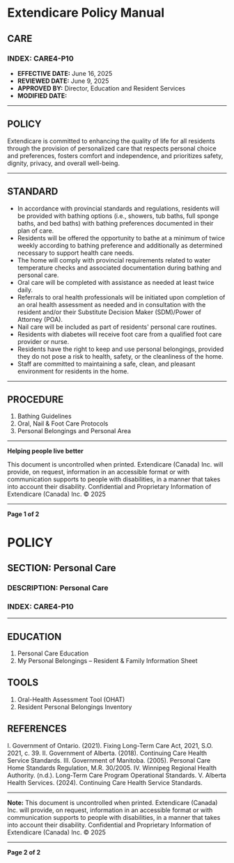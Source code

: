 # Extendicare Policy Manual

## CARE

### INDEX: CARE4-P10

- **EFFECTIVE DATE:** June 16, 2025
- **REVIEWED DATE:** June 9, 2025
- **APPROVED BY:** Director, Education and Resident Services
- **MODIFIED DATE:**

----

## POLICY

Extendicare is committed to enhancing the quality of life for all residents through the provision of personalized care that respects personal choice and preferences, fosters comfort and independence, and prioritizes safety, dignity, privacy, and overall well-being.

----

## STANDARD

- In accordance with provincial standards and regulations, residents will be provided with bathing options (i.e., showers, tub baths, full sponge baths, and bed baths) with bathing preferences documented in their plan of care.
- Residents will be offered the opportunity to bathe at a minimum of twice weekly according to bathing preference and additionally as determined necessary to support health care needs.
- The home will comply with provincial requirements related to water temperature checks and associated documentation during bathing and personal care.
- Oral care will be completed with assistance as needed at least twice daily.
- Referrals to oral health professionals will be initiated upon completion of an oral health assessment as needed and in consultation with the resident and/or their Substitute Decision Maker (SDM)/Power of Attorney (POA).
- Nail care will be included as part of residents' personal care routines.
- Residents with diabetes will receive foot care from a qualified foot care provider or nurse.
- Residents have the right to keep and use personal belongings, provided they do not pose a risk to health, safety, or the cleanliness of the home.
- Staff are committed to maintaining a safe, clean, and pleasant environment for residents in the home.

----

## PROCEDURE

1. Bathing Guidelines
2. Oral, Nail & Foot Care Protocols
3. Personal Belongings and Personal Area

----

**Helping people live better**

This document is uncontrolled when printed. Extendicare (Canada) Inc. will provide, on request, information in an accessible format or with communication supports to people with disabilities, in a manner that takes into account their disability. Confidential and Proprietary Information of Extendicare (Canada) Inc. © 2025

----

**Page 1 of 2**

# POLICY

## SECTION: Personal Care
### DESCRIPTION: Personal Care
### INDEX: CARE4-P10

----

## EDUCATION
1. Personal Care Education
2. My Personal Belongings – Resident & Family Information Sheet

## TOOLS
1. Oral-Health Assessment Tool (OHAT)
2. Resident Personal Belongings Inventory

## REFERENCES
I. Government of Ontario. (2021). Fixing Long-Term Care Act, 2021, S.O. 2021, c. 39.
II. Government of Alberta. (2018). Continuing Care Health Service Standards.
III. Government of Manitoba. (2005). Personal Care Home Standards Regulation, M.R. 30/2005.
IV. Winnipeg Regional Health Authority. (n.d.). Long-Term Care Program Operational Standards.
V. Alberta Health Services. (2024). Continuing Care Health Service Standards.

----

**Note:** This document is uncontrolled when printed. Extendicare (Canada) Inc. will provide, on request, information in an accessible format or with communication supports to people with disabilities, in a manner that takes into account their disability. Confidential and Proprietary Information of Extendicare (Canada) Inc. © 2025

----

**Page 2 of 2**